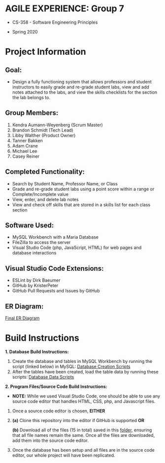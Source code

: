 # AGILE EXPERIENCE: Group 7

- CS-358 - Software Engineering Principles

- Spring 2020

# Project Information
Goal:
-----

- Design a fully functioning system that allows professors and student instructors to easily grade and re-grade student labs, view   and add notes attached to the labs, and view the skills checklists for the section the lab belongs to.


Group Members:
-------------
  1. Kendra Aumann-Weyenberg (Scrum Master)
  2. Brandon Schmidt (Tech Lead)
  3. Libby Walther (Product Owner)
  4. Tanner Bakken
  5. Adam Crane
  6. Michael Lee
  7. Casey Reiner


Completed Functionality:
------------------------
  - Search by Student Name, Professor Name, or Class
  - Grade and re-grade student labs using a point score within a range or Complete/Incomplete value
  - View, enter, and delete lab notes
  - View and check off skills that are stored in a skills list for each class section
  
  
Software Used:
--------------
  - MySQL Workbench with a Maria Database
  - FileZilla to access the server
  - Visual Studio Code (php, JavaScript, HTML) for web pages and database interactions
  
Visual Studio Code Extensions:
------------------------------
  - ESLint by Dirk Baeumer
  - GitHub by KristerPeter
  - GitHub Pull Requests and Issues by GitHub
  

ER Diagram: 
-----------
[Final ER Diagram](https://github.com/schmidtb2779/SEPAgileProject/tree/master/Final%20ER%20Diagram)

# Build Instructions
  
**1. Database Build Instructions:**

  1. Create the database and tables in MySQL Workbench by running the script (linked below) in MySQL: [Database Creation Scripts](https://github.com/schmidtb2779/SEPAgileProject/tree/master/Database_Build_Instructions)      
  2. After the tables have been created, load the table data by running these scripts: [Database Data Scripts](/sql_scripts)
 
 
**2. Program Files/Source Code Build Instructions:**

  - **NOTE:** While we used Visual Studio Code, one should be able to use any source code editor that handles HTML, CSS, php, and Javascript files. 
  1. Once a source code editor is chosen, **EITHER** 
  
  2. **(a)** Clone this repository into the editor if GitHub is supported **OR** 
  
     **(b)** Download all of the files (15 in total) saved in this [folder](https://github.com/schmidtb2779/SEPAgileProject/tree/master/Visual_Studio_Code_Files), ensuring that all file names remain the same. Once all the files are downloaded, add them into the source code editor.
         

  3. Once the database has been setup and all files are in the source code editor, our whole project will have been replicated.
